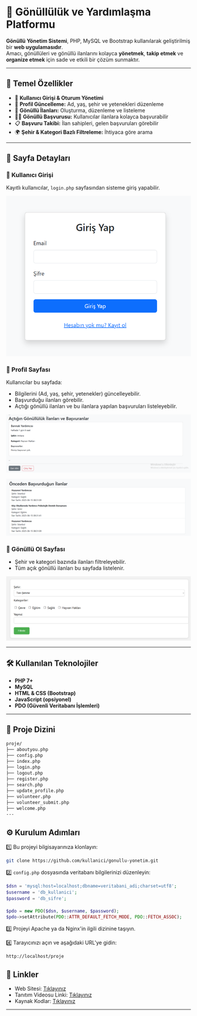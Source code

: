# 🌟 Gönüllülük ve Yardımlaşma Platformu

**Gönüllü Yönetim Sistemi**, PHP, MySQL ve Bootstrap kullanılarak geliştirilmiş bir **web uygulamasıdır**.  
Amacı, gönüllüleri ve gönüllü ilanlarını kolayca **yönetmek**, **takip etmek** ve **organize etmek** için sade ve etkili bir çözüm sunmaktır.

---

## 🚀 Temel Özellikler

- 🔐 **Kullanıcı Girişi & Oturum Yönetimi**
- 👤 **Profil Güncelleme:** Ad, yaş, şehir ve yetenekleri düzenleme
- 📝 **Gönüllü İlanları:** Oluşturma, düzenleme ve listeleme
- 🙋‍♂️ **Gönüllü Başvurusu:** Kullanıcılar ilanlara kolayca başvurabilir
- 📋 **Başvuru Takibi:** İlan sahipleri, gelen başvuruları görebilir
- 🌍 **Şehir & Kategori Bazlı Filtreleme:** İhtiyaca göre arama

---

## 📌 Sayfa Detayları

### 🔑 Kullanıcı Girişi
Kayıtlı kullanıcılar, `login.php` sayfasından sisteme giriş yapabilir.

![Giriş Sayfası](images/login.png)

### 👤 Profil Sayfası
Kullanıcılar bu sayfada:
- Bilgilerini (Ad, yaş, şehir, yetenekler) güncelleyebilir.
- Başvurduğu ilanları görebilir.
- Açtığı gönüllü ilanları ve bu ilanlara yapılan başvuruları listeleyebilir.

![Açtığı İlanlar](images/ilan.png)  

![Başvurduğu İlanlar](images/application.png)

### 🙏 Gönüllü Ol Sayfası
- Şehir ve kategori bazında ilanları filtreleyebilir.
- Tüm açık gönüllü ilanları bu sayfada listelenir.

![Gönüllü Olma - Filtre](images/gonulluol1.png)

---

## 🛠 Kullanılan Teknolojiler

- **PHP 7+**
- **MySQL**
- **HTML & CSS (Bootstrap)**
- **JavaScript (opsiyonel)**
- **PDO (Güvenli Veritabanı İşlemleri)**

---
## 📁 Proje Dizini
```
proje/
├── aboutyou.php         
├── config.php            
├── index.php             
├── login.php              
├── logout.php            
├── register.php          
├── search.php             
├── update_profile.php    
├── volunteer.php         
├── volunteer_submit.php   
├── welcome.php                    
---
```
## ⚙ Kurulum Adımları

1️⃣ Bu projeyi bilgisayarınıza klonlayın:

```bash
git clone https://github.com/kullanici/gonullu-yonetim.git
```

2️⃣ `config.php` dosyasında veritabanı bilgilerinizi düzenleyin:

```php
$dsn = 'mysql:host=localhost;dbname=veritabani_adi;charset=utf8';
$username = 'db_kullanici';
$password = 'db_sifre';

$pdo = new PDO($dsn, $username, $password);
$pdo->setAttribute(PDO::ATTR_DEFAULT_FETCH_MODE, PDO::FETCH_ASSOC);
```

3️⃣ Projeyi Apache ya da Nginx'in ilgili dizinine taşıyın.

4️⃣ Tarayıcınızı açın ve aşağıdaki URL'ye gidin:

```
http://localhost/proje
```

## 📝 Linkler
- Web Sitesi: [Tıklayınız](http://95.130.171.20/~st23360859020)
- Tanıtım Videosu Linki: [Tıklayınız]()
- Kaynak Kodlar: [Tıklayınız](https://github.com/semaimre/volunteering-platform/blob/main/proje.zip)


---


